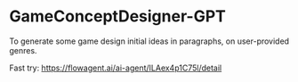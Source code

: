 # GameConceptDesigner-GPT
To generate some game design initial ideas in paragraphs, on user-provided genres.

Fast try: https://flowagent.ai/ai-agent/ILAex4p1C75l/detail
